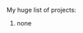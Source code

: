 [//]: # (TITLE: Projects Page)
[//]: # (DESCRIPTION: A page listing the most interesting projects of mine.)

My huge list of projects:
1. none
